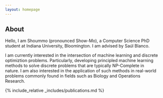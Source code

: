 ```yaml
---
layout: homepage
---
```


## About

Hello, I am Shoummo (pronounced Show-Mo), a Computer Science PhD student at Indiana University, Bloomington. I am advised by Saúl Blanco.

I am currently interested in the intersection of machine learning and discrete optimiztion problems. Particularly, developing principled machine learning methods to solve discrete problems that are typically NP-Complete in nature. I am also interested in the application of such methods in real-world problems commonly found in fields such as Biology and Operations Research.

{% include_relative _includes/publications.md %}

